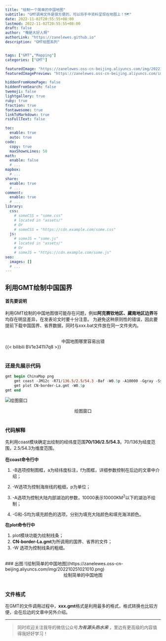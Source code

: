 ```yaml
---
title: "绘制一个简单的中国地图"
subtitle: "GMT调用文件是很方便的，可以将手中资料呈现在地图上！🗺"
date: 2022-11-02T20:55:55+08:00
lastmod: 2022-11-02T20:55:55+08:00
draft: false
author: "俺是大好人啊"
authorLink: "https://zanelewes.github.io"
description: "GMT绘图系列"


tags: ["GMT","Mapping"]
categories: ["GMT"]

featuredImage: "https://zanelewes.oss-cn-beijing.aliyuncs.com/img/202210250934310.png"
featuredImagePreview: "https://zanelewes.oss-cn-beijing.aliyuncs.com/img/202210250934310.png"

hiddenFromHomePage: false
hiddenFromSearch: false
twemoji: false
lightgallery: true
ruby: true
fraction: true
fontawesome: true
linkToMarkdown: true
rssFullText: false

toc:
  enable: true
  auto: true
code:
  copy: true
  maxShownLines: 50
math:
  enable: false
  # ...
mapbox:
  # ...
share:
  enable: true
  # ...
comment:
  enable: true
  # ...
library:
  css:
    # someCSS = "some.css"
    # located in "assets/"
    # Or
    # someCSS = "https://cdn.example.com/some.css"
  js:
    # someJS = "some.js"
    # located in "assets/"
    # Or
    # someJS = "https://cdn.example.com/some.js"
seo:
  images: []
  # ...
---
```


<!--more-->
## 利用GMT绘制中国国界
#### 首先要说明
利用GMT绘制的中国地图很可能存在问题，例如**阿克赛钦地区、藏南地区边界**等均存在明显差异，在发表论文时要十分注意。
为避免这种原则性的错误，因此要提前下载中国国界、省界数据，同时与xxx.bat文件放在同一文件夹内。  
<br><center><font face="楷体"> 中国地图哪里容易出错</font></center> 
{{< bilibili BV1e3411i7q8  >}}  
<br>


### 还是先展示代码
~~~PostScript
gmt begin ChinaMap png
    gmt coast -JM12c -R71/136.5/2.5/54.3 -Baf -W0.5p -A10000 -Ggray -Sskyblue
    gmt plot CN-border-La.gmt -W0.5p
gmt end
~~~
![绘图窗口](https://zanelewes.oss-cn-beijing.aliyuncs.com/img/202210250959312.png )   
<center><font face="楷体">绘图窗口</font></center>  
<br>

### 代码解释
先利用coast模块确定出绘制的经纬度范围**70/136/2.5/54.3**。70/136为经度范围，2.5/54.3为维度范围。  
<br>**在coast命令行中**
1. -B选项控制图框，a为经纬度标注，f为图框，详细参数控制在后边的文章中介绍；

2. -W选项为控制海岸线的粗细，p为单位；

3. -A选项为控制大陆内部湖泊的参数，10000表示10000KM<sup>2</sup>以下的湖泊不绘制；

4. -G和-S均为填充颜色的选项，分别为填充大陆颜色和填充海洋颜色。      

**在plot命令行中**
1. plot模块功能为绘制线条；
2. **CN-border-La.gmt**为所调用的国界、省界的文件；
3. -W 选项为控制线条的粗细。
<br>
### 出图
![绘制简单的中国地图](https://zanelewes.oss-cn-beijing.aliyuncs.com/img/202210251021010.png)   
<center><font face="楷体">绘制简单的中国地图</font></center>  
<br>  

### 文件格式
在GMT的文件调用过程中，**xxx.gmt**格式是利用最多的格式，格式转换也比较方便，会在后边的文章中另外介绍。  







-------------------------------------------

>同时欢迎关注我导的微信公众号***为有源头热水来*** ，里边有更高级的内容值得我好好学习！
